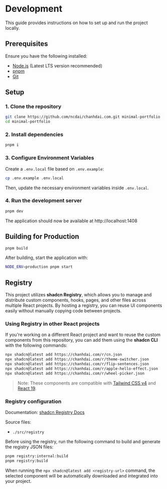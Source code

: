 # Development

This guide provides instructions on how to set up and run the project locally.

## Prerequisites

Ensure you have the following installed:

- [Node.js](https://nodejs.org/) (Latest LTS version recommended)
- [pnpm](https://pnpm.io/)
- [Git](https://git-scm.com/)

## Setup

### 1. Clone the repository

```bash
git clone https://github.com/ncdai/chanhdai.com.git minimal-portfolio
cd minimal-portfolio
```

### 2. Install dependencies

```bash
pnpm i
```

### 3. Configure Environment Variables

Create a `.env.local` file based on `.env.example`:

```bash
cp .env.example .env.local
```

Then, update the necessary environment variables inside `.env.local`.

### 4. Run the development server

```bash
pnpm dev
```

The application should now be available at http://localhost:1408

## Building for Production

```bash
pnpm build
```

After building, start the application with:

```bash
NODE_ENV=production pnpm start
```

## Registry

This project utilizes **shadcn Registry**, which allows you to manage and distribute custom components, hooks, pages, and other files across multiple React projects. By hosting a registry, you can reuse UI components easily without manually copying code between projects.

### Using Registry in other React projects

If you're working on a different React project and want to reuse the custom components from this repository, you can add them using the **shadcn CLI** with the following commands:

```bash
npx shadcn@latest add https://chanhdai.com/r/cn.json
npx shadcn@latest add https://chanhdai.com/r/theme-switcher.json
npx shadcn@latest add https://chanhdai.com/r/flip-sentences.json
npx shadcn@latest add https://chanhdai.com/r/apple-hello-effect.json
npx shadcn@latest add https://chanhdai.com/r/wheel-picker.json
```

> Note: These components are compatible with [Tailwind CSS v4](https://tailwindcss.com/blog/tailwindcss-v4) and [React 19](https://react.dev/blog/2024/12/05/react-19).

### Registry configuration

Documentation: [shadcn Registry Docs](https://ui.shadcn.com/docs/registry)

Source files:
  - `./src/registry`

Before using the registry, run the following command to build and generate the registry JSON files:

```bash
pnpm registry:internal:build
pnpm registry:build
```

When running the `npx shadcn@latest add <registry-url>` command, the selected component will be automatically downloaded and integrated into your project.

